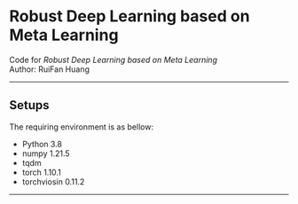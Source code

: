 # Robust Deep Learning based on Meta Learning
Code for *Robust Deep Learning based on Meta Learning*  
Author: RuiFan Huang  

---

## Setups
The requiring environment is as bellow:  
- Python 3.8
- numpy 1.21.5
- tqdm
- torch 1.10.1
- torchviosin 0.11.2  
---


